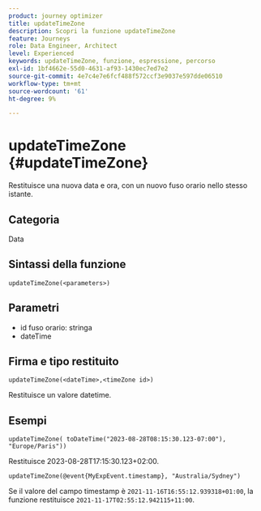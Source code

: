 ```yaml
---
product: journey optimizer
title: updateTimeZone
description: Scopri la funzione updateTimeZone
feature: Journeys
role: Data Engineer, Architect
level: Experienced
keywords: updateTimeZone, funzione, espressione, percorso
exl-id: 1bf4662e-55d0-4631-af93-1430ec7ed7e2
source-git-commit: 4e7c4e7e6fcf488f572ccf3e9037e597dde06510
workflow-type: tm+mt
source-wordcount: '61'
ht-degree: 9%

---
```


# updateTimeZone {#updateTimeZone}

Restituisce una nuova data e ora, con un nuovo fuso orario nello stesso istante.

## Categoria

Data

## Sintassi della funzione

`updateTimeZone(<parameters>)`

## Parametri

* id fuso orario: stringa
* dateTime

## Firma e tipo restituito

`updateTimeZone(<dateTime>,<timeZone id>)`

Restituisce un valore datetime.

## Esempi

`updateTimeZone( toDateTime("2023-08-28T08:15:30.123-07:00"), "Europe/Paris"))`

Restituisce 2023-08-28T17:15:30.123+02:00.

<!--`updateTimeZone( toDateTime("2019-08-28T08:15:30.123-07:00"), toTimeZone("Europe/Paris")))`
Returns "2019-08-28T17:15:30.123+02:00".-->

`updateTimeZone(@event{MyExpEvent.timestamp}, "Australia/Sydney")`

Se il valore del campo timestamp è `2021-11-16T16:55:12.939318+01:00`, la funzione restituisce `2021-11-17T02:55:12.942115+11:00`.
